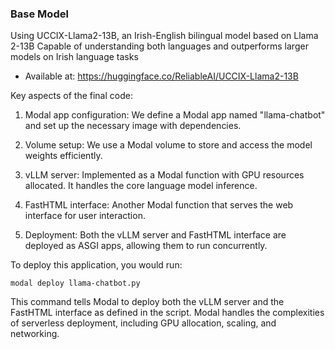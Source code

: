 ### Base Model

Using UCCIX-Llama2-13B, an Irish-English bilingual model based on Llama 2-13B
Capable of understanding both languages and outperforms larger models on Irish language tasks

- Available at: https://huggingface.co/ReliableAI/UCCIX-Llama2-13B

Key aspects of the final code:

1. Modal app configuration: We define a Modal app named "llama-chatbot" and set up the necessary image with dependencies.

2. Volume setup: We use a Modal volume to store and access the model weights efficiently.

3. vLLM server: Implemented as a Modal function with GPU resources allocated. It handles the core language model inference.

4. FastHTML interface: Another Modal function that serves the web interface for user interaction.

5. Deployment: Both the vLLM server and FastHTML interface are deployed as ASGI apps, allowing them to run concurrently.

To deploy this application, you would run:

```
modal deploy llama-chatbot.py
```

This command tells Modal to deploy both the vLLM server and the FastHTML interface as defined in the script. Modal handles the complexities of serverless deployment, including GPU allocation, scaling, and networking.
